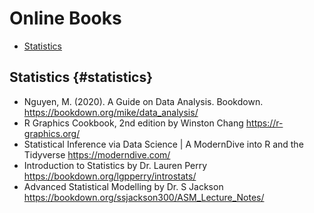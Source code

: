 # Online Books
- [Statistics](#statistics) 



## Statistics {#statistics}
- Nguyen, M. (2020). A Guide on Data Analysis. Bookdown. https://bookdown.org/mike/data_analysis/
- R Graphics Cookbook, 2nd edition by Winston Chang https://r-graphics.org/
- Statistical Inference via Data Science | A ModernDive into R and the Tidyverse https://moderndive.com/
- Introduction to Statistics by Dr. Lauren Perry https://bookdown.org/lgpperry/introstats/
- Advanced Statistical Modelling by Dr. S Jackson https://bookdown.org/ssjackson300/ASM_Lecture_Notes/
